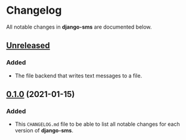 # Changelog
All notable changes in **django-sms** are documented below.

## [Unreleased]
### Added
- The file backend that writes text messages to a file.

## [0.1.0] (2021-01-15)
### Added
- This `CHANGELOG.md` file to be able to list all notable changes for each version of **django-sms**.

[Unreleased]: https://github.com/roaldnefs/django-sms/compare/v0.1.0...HEAD
[0.1.0]: https://github.com/roaldnefs/django-sms/releases/tag/v0.1.0
